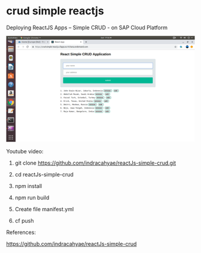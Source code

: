 # crud simple reactjs
 Deploying ReactJS Apps – Simple CRUD - on SAP Cloud Platform
 
 ![alt text](https://github.com/jenizar/crud-simple-reactjs/blob/master/Screenshot.png)
 
 Youtube video:
 
 
 
1. git clone https://github.com/indracahyae/reactJs-simple-crud.git

2. cd reactJs-simple-crud

3. npm install

4. npm run build

5. Create file manifest.yml

6. cf push 



References:

https://github.com/indracahyae/reactJs-simple-crud
 
